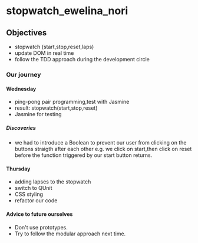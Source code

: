 # stopwatch_ewelina_nori

## Objectives
- stopwatch (start,stop,reset,laps)
- update DOM in real time
- follow the TDD approach during the development circle

### Our journey

#### Wednesday
- ping-pong pair programming,test with Jasmine
- result: stopwatch(start,stop,reset)
- Jasmine for testing

##### Discoveries
- we had to introduce a Boolean to prevent our user from clicking on the buttons straigth after each other e.g. we click on start,then click on reset before the function triggered by our start button returns.

#### Thursday
- adding lapses to the stopwatch
- switch to QUnit
- CSS styling
- refactor our code

#### Advice to future ourselves

- Don't use prototypes.
- Try to follow the modular approach next time.


